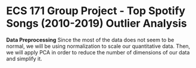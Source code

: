 # ECS 171 Group Project - Top Spotify Songs (2010-2019) Outlier Analysis

**Data Preprocessing**
Since the most of the data does not seem to be normal, we will be using normalization to scale our quantitative data. Then, we will apply PCA in order to reduce the number of dimensions of our data and simplify it.
